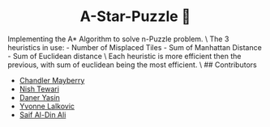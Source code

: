 <h1 align="center">A-Star-Puzzle 🌟</h1>
Implementing the A* Algorithm to solve n-Puzzle problem.
\
The 3 heuristics in use:
- Number of Misplaced Tiles
- Sum of Manhattan Distance
- Sum of Euclidean distance
\
Each heuristic is more efficient then the previous, with sum of euclidean being the most efficient.
\
## Contributors

- [Chandler Mayberry](https://github.com/mainmanchandler)<br/>
- [Nish Tewari](https://github.com/NishTewari)<br/>
- [Daner Yasin](https://github.com/danerkestey)<br/>
- [Yvonne Lalkovic](https://github.com/lalkovicy)<br/>
- [Saif Al-Din Ali](https://github.com/saifaldin14)
